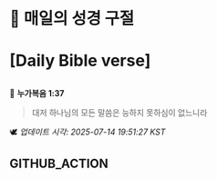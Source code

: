 # 🙏 매일의 성경 구절
# [Daily Bible verse]
##
<!-- START_BIBLE_VERSE -->
📖 **누가복음 1:37**
> 대저 하나님의 모든 말씀은 능하지 못하심이 없느니라

🕊️ _업데이트 시각: 2025-07-14 19:51:27 KST_
  <!-- END_BIBLE_VERSE -->
## GITHUB_ACTION
